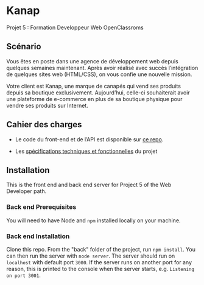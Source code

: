 # Kanap #
Projet 5 : Formation Developpeur Web OpenClassroms

## Scénario

Vous êtes en poste dans une agence de développement web depuis quelques semaines maintenant. Après avoir réalisé avec succès l’intégration de quelques sites web (HTML/CSS), on vous confie une nouvelle mission.

Votre client est Kanap, une marque de canapés qui vend ses produits depuis sa boutique exclusivement. Aujourd’hui, celle-ci souhaiterait avoir une plateforme de e-commerce en plus de sa boutique physique pour vendre ses produits sur Internet.

## Cahier des charges

- Le code du front-end et de l’API est disponible sur [ce repo](https://github.com/OpenClassrooms-Student-Center/P5-Dev-Web-Kanap).

- Les [spécifications techniques et fonctionnelles](https://course.oc-static.com/projects/DWJ_FR_P5/DW+P5+-+Specifications+fonctionnelles.pdf) du projet

## Installation

This is the front end and back end server for Project 5 of the Web Developer path.

### Back end Prerequisites ###

You will need to have Node and `npm` installed locally on your machine.

### Back end Installation ###

Clone this repo. From the "back" folder of the project, run `npm install`. You 
can then run the server with `node server`. 
The server should run on `localhost` with default port `3000`. If the
server runs on another port for any reason, this is printed to the
console when the server starts, e.g. `Listening on port 3001`.
